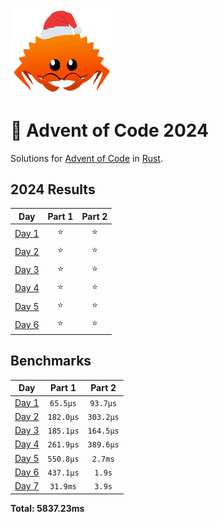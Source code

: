 <img src="./.assets/christmas_ferris.png" width="164">

# 🎄 Advent of Code 2024

Solutions for [Advent of Code](https://adventofcode.com/) in [Rust](https://www.rust-lang.org/).

<!--- advent_readme_stars table --->
## 2024 Results

| Day | Part 1 | Part 2 |
| :---: | :---: | :---: |
| [Day 1](https://adventofcode.com/2024/day/1) | ⭐ | ⭐ |
| [Day 2](https://adventofcode.com/2024/day/2) | ⭐ | ⭐ |
| [Day 3](https://adventofcode.com/2024/day/3) | ⭐ | ⭐ |
| [Day 4](https://adventofcode.com/2024/day/4) | ⭐ | ⭐ |
| [Day 5](https://adventofcode.com/2024/day/5) | ⭐ | ⭐ |
| [Day 6](https://adventofcode.com/2024/day/6) | ⭐ | ⭐ |
<!--- advent_readme_stars table --->

<!--- benchmarking table --->
## Benchmarks

| Day | Part 1 | Part 2 |
| :---: | :---: | :---:  |
| [Day 1](./src/bin/01.rs) | `65.5µs` | `93.7µs` |
| [Day 2](./src/bin/02.rs) | `182.0µs` | `303.2µs` |
| [Day 3](./src/bin/03.rs) | `185.1µs` | `164.5µs` |
| [Day 4](./src/bin/04.rs) | `261.9µs` | `389.6µs` |
| [Day 5](./src/bin/05.rs) | `550.8µs` | `2.7ms` |
| [Day 6](./src/bin/06.rs) | `437.1µs` | `1.9s` |
| [Day 7](./src/bin/07.rs) | `31.9ms` | `3.9s` |

**Total: 5837.23ms**
<!--- benchmarking table --->
